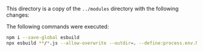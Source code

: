This directory is a copy of the `../modules` directory with the following changes:

The following commands were executed:

```bash
npm i --save-global esbuild
npx esbuild **/*.js --allow-overwrite --outdir=. --define:process.env.NODE_ENV=\"production\"
```
